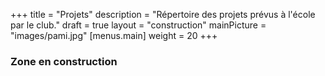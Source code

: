 +++
title = "Projets"
description = "Répertoire des projets prévus à l'école par le club."
draft = true
layout = "construction"
mainPicture = "images/pami.jpg"
[menus.main]
  weight = 20
+++

### Zone en construction
